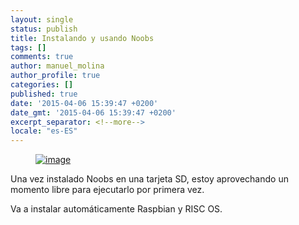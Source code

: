 ```yaml
---
layout: single
status: publish
title: Instalando y usando Noobs
tags: []
comments: true
author: manuel_molina
author_profile: true
categories: []
published: true
date: '2015-04-06 15:39:47 +0200'
date_gmt: '2015-04-06 15:39:47 +0200'
excerpt_separator: <!--more-->
locale: "es-ES"
---
```

<figure>
  <a href="{{ site.url }}{{ site.baseurl }}/assets/images/2015-04-09-instalando-y-usando-noobs/wpid-wp-1428603630432.jpeg"><img src="{{ site.url }}{{ site.baseurl }}/assets/images/2015-04-09-instalando-y-usando-noobs/wpid-wp-1428603630432.jpeg" title="wp-1428603630432" alt="image"></a>
</figure>

Una vez instalado Noobs en una tarjeta SD, estoy aprovechando un momento libre para ejecutarlo por primera vez.

Va a instalar automáticamente Raspbian y RISC OS.

